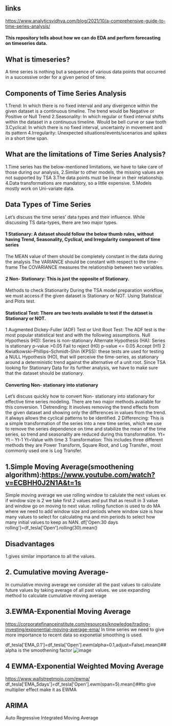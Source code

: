 ## links
https://www.analyticsvidhya.com/blog/2021/10/a-comprehensive-guide-to-time-series-analysis/

#### This repository tells about how we can do EDA and perform forecasting on timeseries data.
## What is timeseries?
A time series is nothing but a sequence of various data points that occurred in a successive order for a given period of time.
## Components of Time Series Analysis
1.Trend: In which there is no fixed interval and any divergence within the given dataset is a continuous timeline. The trend would be Negative or Positive or Null Trend
2.Seasonality: In which regular or fixed interval shifts within the dataset in a continuous timeline. Would be bell curve or saw tooth
3.Cyclical: In which there is no fixed interval, uncertainty in movement and its pattern
4.Irregularity: Unexpected situations/events/scenarios and spikes in a short time span.
## What are the limitations of Time Series Analysis?
1.Time series has the below-mentioned limitations, we have to take care of those during our analysis,
2.Similar to other models, the missing values are not supported by TSA
3.The data points must be linear in their relationship.
4.Data transformations are mandatory, so a little expensive.
5.Models mostly work on Uni-variate data.
## Data Types of Time Series
Let’s discuss the time series’ data types and their influence. While discussing TS data-types, there are two major types.
#### 1 Stationary: A dataset should follow the below thumb rules, without having Trend, Seasonality, Cyclical, and Irregularity component of time series
The MEAN value of them should be completely constant in the data during the analysis
The VARIANCE should be constant with respect to the time-frame
The COVARIANCE measures the relationship between two variables.
#### 2 Non- Stationary: This is just the opposite of Stationary.
Methods to check Stationarity 
During the TSA model preparation workflow, we must access if the given dataset is Stationary or NOT. Using Statistical and Plots test.
#### Statistical Test: There are two tests available to test if the dataset is Stationary or NOT.
1 Augmented Dickey-Fuller (ADF) Test or Unit Root Test: The ADF test is the most popular statistical test and with the following assumptions.
Null Hypothesis (H0): Series is non-stationary
Alternate Hypothesis (HA): Series is stationary
p-value >0.05 Fail to reject (H0)
p-value <= 0.05 Accept (H1)
2 Kwiatkowski–Phillips–Schmidt–Shin (KPSS): these tests are used for testing a NULL Hypothesis (HO), that will perceive the time-series, as stationary around a deterministic trend against the alternative of a unit root. Since TSA looking for Stationary Data for its further analysis, we have to make sure that the dataset should be stationary.
#### Converting Non- stationary into stationary
Let’s discuss quickly how to convert Non- stationary into stationary for effective time series modeling. There are two major methods available for this conversion.
1 Detrending: It involves removing the trend effects from the given dataset and showing only the differences in values from the trend. it always allows the cyclical patterns to be identified.
2 Differencing: This is a simple transformation of the series into a new time series, which we use to remove the series dependence on time and stabilize the mean of the time series, so trend and seasonality are reduced during this transformation.
Yt= Yt – Yt-1
Yt=Value with time
3 Transformation: This includes three different methods they are Power Transform, Square Root, and Log Transfer., most commonly used one is Log Transfer.

## 1.Simple Moving Average(smoothening algorithm):https://www.youtube.com/watch?v=ECBHH0J2N1A&t=1s
Simple moving average we use rolling window to calulate the next values ex if window size is 2 we take first 2 values and put that as result in 3 value and window go on moving to next value.
rolling function is used to do MA where we need to add window size and periods where window size is how many values to select for calculating ma and min periods to select how many initial values to keep as NAN.
df['Open:30 days rolling']=df_tesla['Open'].rolling(30).mean()
## Disadvantages
1.gives similar importance to all the values.
## 2. Cumulative moving Average-
In cumulative moving average we consider all the past values to calculate future values by taking average of all past values.
we use expanding method to calculate cumulative moving average
## 3.EWMA-Exponential Moving Average
https://corporatefinanceinstitute.com/resources/knowledge/trading-investing/exponential-moving-average-ema/
In time series we need to give more importance to recent data so exponetial smoothing is used.

df_tesla['EMA_0.1']=df_tesla['Open'].ewm(alpha=0.1,adjust=False).mean()##alpha is the smoothening factor
![image](https://user-images.githubusercontent.com/86820581/185751868-43339541-3293-4ddb-a1b3-f373af90edb8.png)

## 4 EWMA-Exponential Weighted Moving Average
https://www.wallstreetmojo.com/ewma/
df_tesla['EMA_5days']=df_tesla['Open'].ewm(span=5).mean()##to give multiplier effect make it as EWMA

## ARIMA
Auto Regressive Integrated Moving Average

